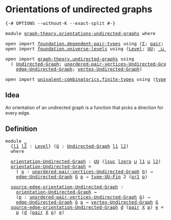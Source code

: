 # Orientations of undirected graphs

<pre class="Agda"><a id="46" class="Symbol">{-#</a> <a id="50" class="Keyword">OPTIONS</a> <a id="58" class="Pragma">--without-K</a> <a id="70" class="Pragma">--exact-split</a> <a id="84" class="Symbol">#-}</a>

<a id="89" class="Keyword">module</a> <a id="96" href="graph-theory.orientations-undirected-graphs.html" class="Module">graph-theory.orientations-undirected-graphs</a> <a id="140" class="Keyword">where</a>

<a id="147" class="Keyword">open</a> <a id="152" class="Keyword">import</a> <a id="159" href="foundation.dependent-pair-types.html" class="Module">foundation.dependent-pair-types</a> <a id="191" class="Keyword">using</a> <a id="197" class="Symbol">(</a><a id="198" href="foundation-core.dependent-pair-types.html#515" class="Record">Σ</a><a id="199" class="Symbol">;</a> <a id="201" href="foundation-core.dependent-pair-types.html#588" class="InductiveConstructor">pair</a><a id="205" class="Symbol">;</a> <a id="207" href="foundation-core.dependent-pair-types.html#605" class="Field">pr1</a><a id="210" class="Symbol">;</a> <a id="212" href="foundation-core.dependent-pair-types.html#617" class="Field">pr2</a><a id="215" class="Symbol">)</a>
<a id="217" class="Keyword">open</a> <a id="222" class="Keyword">import</a> <a id="229" href="foundation.universe-levels.html" class="Module">foundation.universe-levels</a> <a id="256" class="Keyword">using</a> <a id="262" class="Symbol">(</a><a id="263" href="Agda.Primitive.html#597" class="Postulate">Level</a><a id="268" class="Symbol">;</a> <a id="270" href="foundation-core.universe-levels.html#235" class="Primitive">UU</a><a id="272" class="Symbol">;</a> <a id="274" href="Agda.Primitive.html#810" class="Primitive Operator">_⊔_</a><a id="277" class="Symbol">;</a> <a id="279" href="Agda.Primitive.html#780" class="Primitive">lsuc</a><a id="283" class="Symbol">;</a> <a id="285" href="Agda.Primitive.html#764" class="Primitive">lzero</a><a id="290" class="Symbol">)</a>

<a id="293" class="Keyword">open</a> <a id="298" class="Keyword">import</a> <a id="305" href="graph-theory.undirected-graphs.html" class="Module">graph-theory.undirected-graphs</a> <a id="336" class="Keyword">using</a>
  <a id="344" class="Symbol">(</a> <a id="346" href="graph-theory.undirected-graphs.html#785" class="Function">Undirected-Graph</a><a id="362" class="Symbol">;</a> <a id="364" href="graph-theory.undirected-graphs.html#1050" class="Function">unordered-pair-vertices-Undirected-Graph</a><a id="404" class="Symbol">;</a>
    <a id="410" href="graph-theory.undirected-graphs.html#1651" class="Function">edge-Undirected-Graph</a><a id="431" class="Symbol">;</a> <a id="433" href="graph-theory.undirected-graphs.html#981" class="Function">vertex-Undirected-Graph</a><a id="456" class="Symbol">)</a>

<a id="459" class="Keyword">open</a> <a id="464" class="Keyword">import</a> <a id="471" href="univalent-combinatorics.finite-types.html" class="Module">univalent-combinatorics.finite-types</a> <a id="508" class="Keyword">using</a> <a id="514" class="Symbol">(</a><a id="515" href="univalent-combinatorics.finite-types.html#5784" class="Function">type-UU-Fin</a><a id="526" class="Symbol">)</a>
</pre>
## Idea

An orientation of an undirected graph is a function that picks a direction for every edge.

## Definition

<pre class="Agda"><a id="657" class="Keyword">module</a> <a id="664" href="graph-theory.orientations-undirected-graphs.html#664" class="Module">_</a>
  <a id="668" class="Symbol">{</a><a id="669" href="graph-theory.orientations-undirected-graphs.html#669" class="Bound">l1</a> <a id="672" href="graph-theory.orientations-undirected-graphs.html#672" class="Bound">l2</a> <a id="675" class="Symbol">:</a> <a id="677" href="Agda.Primitive.html#597" class="Postulate">Level</a><a id="682" class="Symbol">}</a> <a id="684" class="Symbol">(</a><a id="685" href="graph-theory.orientations-undirected-graphs.html#685" class="Bound">G</a> <a id="687" class="Symbol">:</a> <a id="689" href="graph-theory.undirected-graphs.html#785" class="Function">Undirected-Graph</a> <a id="706" href="graph-theory.orientations-undirected-graphs.html#669" class="Bound">l1</a> <a id="709" href="graph-theory.orientations-undirected-graphs.html#672" class="Bound">l2</a><a id="711" class="Symbol">)</a>
  <a id="715" class="Keyword">where</a>

  <a id="724" href="graph-theory.orientations-undirected-graphs.html#724" class="Function">orientation-Undirected-Graph</a> <a id="753" class="Symbol">:</a> <a id="755" href="foundation-core.universe-levels.html#235" class="Primitive">UU</a> <a id="758" class="Symbol">(</a><a id="759" href="Agda.Primitive.html#780" class="Primitive">lsuc</a> <a id="764" href="Agda.Primitive.html#764" class="Primitive">lzero</a> <a id="770" href="Agda.Primitive.html#810" class="Primitive Operator">⊔</a> <a id="772" href="graph-theory.orientations-undirected-graphs.html#669" class="Bound">l1</a> <a id="775" href="Agda.Primitive.html#810" class="Primitive Operator">⊔</a> <a id="777" href="graph-theory.orientations-undirected-graphs.html#672" class="Bound">l2</a><a id="779" class="Symbol">)</a>
  <a id="783" href="graph-theory.orientations-undirected-graphs.html#724" class="Function">orientation-Undirected-Graph</a> <a id="812" class="Symbol">=</a>
    <a id="818" class="Symbol">(</a> <a id="820" href="graph-theory.orientations-undirected-graphs.html#820" class="Bound">p</a> <a id="822" class="Symbol">:</a> <a id="824" href="graph-theory.undirected-graphs.html#1050" class="Function">unordered-pair-vertices-Undirected-Graph</a> <a id="865" href="graph-theory.orientations-undirected-graphs.html#685" class="Bound">G</a><a id="866" class="Symbol">)</a> <a id="868" class="Symbol">→</a>
    <a id="874" href="graph-theory.undirected-graphs.html#1651" class="Function">edge-Undirected-Graph</a> <a id="896" href="graph-theory.orientations-undirected-graphs.html#685" class="Bound">G</a> <a id="898" href="graph-theory.orientations-undirected-graphs.html#820" class="Bound">p</a> <a id="900" class="Symbol">→</a> <a id="902" href="univalent-combinatorics.finite-types.html#5784" class="Function">type-UU-Fin</a> <a id="914" class="Number">2</a> <a id="916" class="Symbol">(</a><a id="917" href="foundation-core.dependent-pair-types.html#605" class="Field">pr1</a> <a id="921" href="graph-theory.orientations-undirected-graphs.html#820" class="Bound">p</a><a id="922" class="Symbol">)</a>

  <a id="927" href="graph-theory.orientations-undirected-graphs.html#927" class="Function">source-edge-orientation-Undirected-Graph</a> <a id="968" class="Symbol">:</a>
    <a id="974" href="graph-theory.orientations-undirected-graphs.html#724" class="Function">orientation-Undirected-Graph</a> <a id="1003" class="Symbol">→</a>
    <a id="1009" class="Symbol">(</a><a id="1010" href="graph-theory.orientations-undirected-graphs.html#1010" class="Bound">p</a> <a id="1012" class="Symbol">:</a> <a id="1014" href="graph-theory.undirected-graphs.html#1050" class="Function">unordered-pair-vertices-Undirected-Graph</a> <a id="1055" href="graph-theory.orientations-undirected-graphs.html#685" class="Bound">G</a><a id="1056" class="Symbol">)</a> <a id="1058" class="Symbol">→</a>
    <a id="1064" href="graph-theory.undirected-graphs.html#1651" class="Function">edge-Undirected-Graph</a> <a id="1086" href="graph-theory.orientations-undirected-graphs.html#685" class="Bound">G</a> <a id="1088" href="graph-theory.orientations-undirected-graphs.html#1010" class="Bound">p</a> <a id="1090" class="Symbol">→</a> <a id="1092" href="graph-theory.undirected-graphs.html#981" class="Function">vertex-Undirected-Graph</a> <a id="1116" href="graph-theory.orientations-undirected-graphs.html#685" class="Bound">G</a>
  <a id="1120" href="graph-theory.orientations-undirected-graphs.html#927" class="Function">source-edge-orientation-Undirected-Graph</a> <a id="1161" href="graph-theory.orientations-undirected-graphs.html#1161" class="Bound">d</a> <a id="1163" class="Symbol">(</a><a id="1164" href="foundation-core.dependent-pair-types.html#588" class="InductiveConstructor">pair</a> <a id="1169" href="graph-theory.orientations-undirected-graphs.html#1169" class="Bound">X</a> <a id="1171" href="graph-theory.orientations-undirected-graphs.html#1171" class="Bound">p</a><a id="1172" class="Symbol">)</a> <a id="1174" href="graph-theory.orientations-undirected-graphs.html#1174" class="Bound">e</a> <a id="1176" class="Symbol">=</a>
    <a id="1182" href="graph-theory.orientations-undirected-graphs.html#1171" class="Bound">p</a> <a id="1184" class="Symbol">(</a><a id="1185" href="graph-theory.orientations-undirected-graphs.html#1161" class="Bound">d</a> <a id="1187" class="Symbol">(</a><a id="1188" href="foundation-core.dependent-pair-types.html#588" class="InductiveConstructor">pair</a> <a id="1193" href="graph-theory.orientations-undirected-graphs.html#1169" class="Bound">X</a> <a id="1195" href="graph-theory.orientations-undirected-graphs.html#1171" class="Bound">p</a><a id="1196" class="Symbol">)</a> <a id="1198" href="graph-theory.orientations-undirected-graphs.html#1174" class="Bound">e</a><a id="1199" class="Symbol">)</a>
</pre>